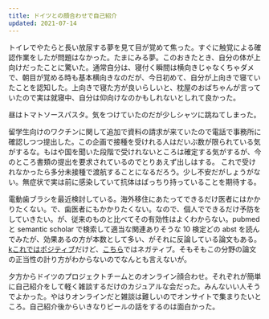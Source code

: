 ```yaml
---
title: ドイツとの顔合わせで自己紹介
updated: 2021-07-14
---
```


トイレでやたらと長い放尿する夢を見て目が覚めて焦った。すぐに触覚による確認作業をしたが問題はなかった。たまにみる夢。このおきたとき、自分の体が上向けだったことに驚いた。通常自分は、寝付く瞬間は横向きじゃなくちゃダメで、朝目が覚める時も基本横向きなのだが、今日初めて、自分が上向きで寝ていたことを認知した。上向きで寝た方が良いらしいと、枕屋のおばちゃんが言っていたので実は就寝中、自分は仰向けなのかもしれないとしれて良かった。

昼はトマトソースパスタ。気をつけていたのだが少しシャツに跳ねてしまった。

留学生向けのワクチンに関して追加で資料の請求が来ていたので電話で事務所に確認しつつ提出した。この企画で接種を受けれる人はだいぶ数が限られている気がするな。もはや国を聞いた段階で受けれないところは確定する気がするが、今のところ書類の提出を要求されているのでとりあえず出しはする。
これで受けれなかったら多分未接種で渡航することになるだろう。少し不安だがしょうがない。無症状で実は前に感染していて抗体はばっちり持っていることを期待する。

電動歯ブラシを最近検討している。海外移住にあたってできるだけ医者にはかかりたくない。で、歯医者にもかかりたくない。なので、個人でできるだけ予防をしていきたい。が、従来のものと比べてその有効性はよくわからない。pubmed と semantic scholar で検索して適当な関連ありそうな 10 検定どの abst を読んでみたが、効果あるの方が本数として多い、がそれに反論している論文もある。[kこれではポジティブ](https://pubmed.ncbi.nlm.nih.gov/33029896/)だけど、[こちら](https://www.semanticscholar.org/paper/Efficacy-of-a-U-Shaped-Automatic-Electric-in-Dental-Nieri-Giuntini/e6bd8f64a2a12672c50cf574d5ad1e5d78443ef9)ではネガティブ。そもそもこの分野の論文の正当性の計り方がわからないのでなんとも言えないが。

夕方からドイツのプロジェクトチームとのオンライン顔合わせ。それぞれが簡単に自己紹介をして軽く雑談するだけのカジュアルな会だった。みんないい人そうでよかった。やはりオンラインだと雑談は難しいのでオンサイトで集まりたいところ。自己紹介後からいきなりビールの話をするのは面白かった。
